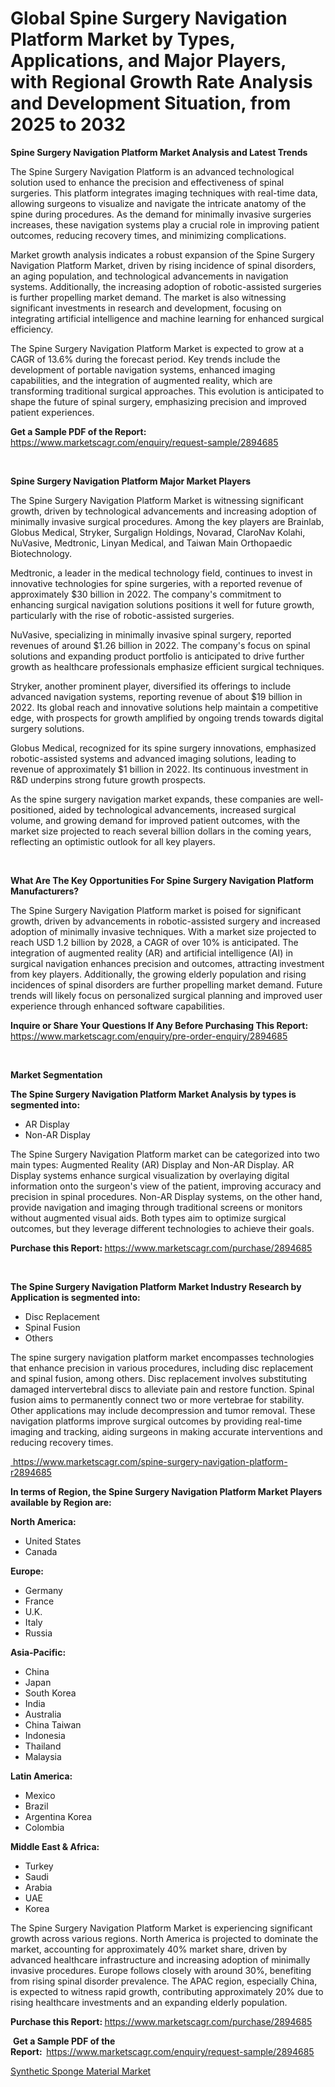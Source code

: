 <p><h1>Global Spine Surgery Navigation Platform Market by Types, Applications, and Major Players, with Regional Growth Rate Analysis and Development Situation, from 2025 to 2032</h1></p><p><strong>Spine Surgery Navigation Platform Market Analysis and Latest Trends</strong></p>
<p><p>The Spine Surgery Navigation Platform is an advanced technological solution used to enhance the precision and effectiveness of spinal surgeries. This platform integrates imaging techniques with real-time data, allowing surgeons to visualize and navigate the intricate anatomy of the spine during procedures. As the demand for minimally invasive surgeries increases, these navigation systems play a crucial role in improving patient outcomes, reducing recovery times, and minimizing complications.</p><p>Market growth analysis indicates a robust expansion of the Spine Surgery Navigation Platform Market, driven by rising incidence of spinal disorders, an aging population, and technological advancements in navigation systems. Additionally, the increasing adoption of robotic-assisted surgeries is further propelling market demand. The market is also witnessing significant investments in research and development, focusing on integrating artificial intelligence and machine learning for enhanced surgical efficiency.</p><p>The Spine Surgery Navigation Platform Market is expected to grow at a CAGR of 13.6% during the forecast period. Key trends include the development of portable navigation systems, enhanced imaging capabilities, and the integration of augmented reality, which are transforming traditional surgical approaches. This evolution is anticipated to shape the future of spinal surgery, emphasizing precision and improved patient experiences.</p></p>
<p><strong>Get a Sample PDF of the Report:&nbsp;</strong> <a href="https://www.marketscagr.com/enquiry/request-sample/2894685?utm_campaign=3092&utm_medium=2&utm_source=Github&utm_content=ia&utm_term=15032025&utm_id=spine-surgery-navigation-platform">https://www.marketscagr.com/enquiry/request-sample/2894685</a></p>
<p>&nbsp;</p>
<p><strong>Spine Surgery Navigation Platform Major Market Players</strong></p>
<p><p>The Spine Surgery Navigation Platform Market is witnessing significant growth, driven by technological advancements and increasing adoption of minimally invasive surgical procedures. Among the key players are Brainlab, Globus Medical, Stryker, Surgalign Holdings, Novarad, ClaroNav Kolahi, NuVasive, Medtronic, Linyan Medical, and Taiwan Main Orthopaedic Biotechnology.</p><p>Medtronic, a leader in the medical technology field, continues to invest in innovative technologies for spine surgeries, with a reported revenue of approximately $30 billion in 2022. The company's commitment to enhancing surgical navigation solutions positions it well for future growth, particularly with the rise of robotic-assisted surgeries.</p><p>NuVasive, specializing in minimally invasive spinal surgery, reported revenues of around $1.26 billion in 2022. The company's focus on spinal solutions and expanding product portfolio is anticipated to drive further growth as healthcare professionals emphasize efficient surgical techniques.</p><p>Stryker, another prominent player, diversified its offerings to include advanced navigation systems, reporting revenue of about $19 billion in 2022. Its global reach and innovative solutions help maintain a competitive edge, with prospects for growth amplified by ongoing trends towards digital surgery solutions.</p><p>Globus Medical, recognized for its spine surgery innovations, emphasized robotic-assisted systems and advanced imaging solutions, leading to revenue of approximately $1 billion in 2022. Its continuous investment in R&D underpins strong future growth prospects.</p><p>As the spine surgery navigation market expands, these companies are well-positioned, aided by technological advancements, increased surgical volume, and growing demand for improved patient outcomes, with the market size projected to reach several billion dollars in the coming years, reflecting an optimistic outlook for all key players.</p></p>
<p>&nbsp;</p>
<p><strong>What Are The Key Opportunities For Spine Surgery Navigation Platform Manufacturers?</strong></p>
<p><p>The Spine Surgery Navigation Platform market is poised for significant growth, driven by advancements in robotic-assisted surgery and increased adoption of minimally invasive techniques. With a market size projected to reach USD 1.2 billion by 2028, a CAGR of over 10% is anticipated. The integration of augmented reality (AR) and artificial intelligence (AI) in surgical navigation enhances precision and outcomes, attracting investment from key players. Additionally, the growing elderly population and rising incidences of spinal disorders are further propelling market demand. Future trends will likely focus on personalized surgical planning and improved user experience through enhanced software capabilities.</p></p>
<p><strong>Inquire or Share Your Questions If Any Before Purchasing This Report:</strong> <a href="https://www.marketscagr.com/enquiry/pre-order-enquiry/2894685?utm_campaign=3092&utm_medium=2&utm_source=Github&utm_content=ia&utm_term=15032025&utm_id=spine-surgery-navigation-platform">https://www.marketscagr.com/enquiry/pre-order-enquiry/2894685</a></p>
<p>&nbsp;</p>
<p><strong>Market Segmentation</strong></p>
<p><strong>The Spine Surgery Navigation Platform Market Analysis by types is segmented into:</strong></p>
<p><ul><li>AR Display</li><li>Non-AR Display</li></ul></p>
<p><p>The Spine Surgery Navigation Platform market can be categorized into two main types: Augmented Reality (AR) Display and Non-AR Display. AR Display systems enhance surgical visualization by overlaying digital information onto the surgeon's view of the patient, improving accuracy and precision in spinal procedures. Non-AR Display systems, on the other hand, provide navigation and imaging through traditional screens or monitors without augmented visual aids. Both types aim to optimize surgical outcomes, but they leverage different technologies to achieve their goals.</p></p>
<p><strong>Purchase this Report:&nbsp;</strong><a href="https://www.marketscagr.com/purchase/2894685?utm_campaign=3092&utm_medium=2&utm_source=Github&utm_content=ia&utm_term=15032025&utm_id=spine-surgery-navigation-platform">https://www.marketscagr.com/purchase/2894685</a></p>
<p>&nbsp;</p>
<p><strong>The Spine Surgery Navigation Platform Market Industry Research by Application is segmented into:</strong></p>
<p><ul><li>Disc Replacement</li><li>Spinal Fusion</li><li>Others</li></ul></p>
<p><p>The spine surgery navigation platform market encompasses technologies that enhance precision in various procedures, including disc replacement and spinal fusion, among others. Disc replacement involves substituting damaged intervertebral discs to alleviate pain and restore function. Spinal fusion aims to permanently connect two or more vertebrae for stability. Other applications may include decompression and tumor removal. These navigation platforms improve surgical outcomes by providing real-time imaging and tracking, aiding surgeons in making accurate interventions and reducing recovery times.</p></p>
<p><a href="https://www.marketscagr.com/spine-surgery-navigation-platform-r2894685?utm_campaign=3092&utm_medium=2&utm_source=Github&utm_content=ia&utm_term=15032025&utm_id=spine-surgery-navigation-platform">&nbsp;https://www.marketscagr.com/spine-surgery-navigation-platform-r2894685</a></p>
<p><strong>In terms of Region, the Spine Surgery Navigation Platform Market Players available by Region are:</strong></p>
<p>
    <p> <strong> North America: </strong>
        <ul>
            <li>United States</li>
            <li>Canada</li>
        </ul>
        </p> 
    <p> <strong> Europe: </strong>
        <ul>
            <li>Germany</li>
            <li>France</li>
            <li>U.K.</li>
            <li>Italy</li>
            <li>Russia</li>
        </ul>
        </p> 
    <p> <strong> Asia-Pacific: </strong>
        <ul>
            <li>China</li>
            <li>Japan</li>
            <li>South Korea</li>
            <li>India</li>
            <li>Australia</li>
            <li>China Taiwan</li>
            <li>Indonesia</li>
            <li>Thailand</li>
            <li>Malaysia</li>
        </ul>
        </p> 
    <p> <strong> Latin America: </strong>
        <ul>
            <li>Mexico</li>
            <li>Brazil</li>
            <li>Argentina Korea</li>
            <li>Colombia</li>
        </ul>
        </p> 
    <p> <strong> Middle East & Africa: </strong>
        <ul>
            <li>Turkey</li>
            <li>Saudi</li>
            <li>Arabia</li>
            <li>UAE</li>
            <li>Korea</li>
        </ul>
    </p>
    </p>
<p><p>The Spine Surgery Navigation Platform Market is experiencing significant growth across various regions. North America is projected to dominate the market, accounting for approximately 40% market share, driven by advanced healthcare infrastructure and increasing adoption of minimally invasive procedures. Europe follows closely with around 30%, benefiting from rising spinal disorder prevalence. The APAC region, especially China, is expected to witness rapid growth, contributing approximately 20% due to rising healthcare investments and an expanding elderly population.</p></p>
<p><strong>Purchase this Report: </strong><a href="https://www.marketscagr.com/purchase/2894685?utm_campaign=3092&utm_medium=2&utm_source=Github&utm_content=ia&utm_term=15032025&utm_id=spine-surgery-navigation-platform">https://www.marketscagr.com/purchase/2894685</a></p>
<p>&nbsp;<strong>Get a Sample PDF of the Report:&nbsp;&nbsp;</strong><a href="https://www.marketscagr.com/enquiry/request-sample/2894685?utm_campaign=3092&utm_medium=2&utm_source=Github&utm_content=ia&utm_term=15032025&utm_id=spine-surgery-navigation-platform">https://www.marketscagr.com/enquiry/request-sample/2894685</a></p>
<p><strong></strong></p>
<p><p><a href="https://github.com/goreabeeran/Market-Research-Report-List-1/blob/main/synthetic-sponge-material-market.md?utm_campaign=3092&utm_medium=2&utm_source=Github&utm_content=ia&utm_term=15032025&utm_id=spine-surgery-navigation-platform">Synthetic Sponge Material Market</a></p></p>